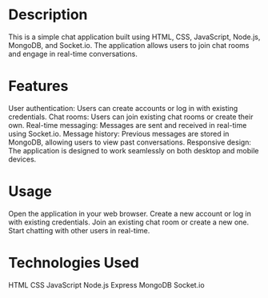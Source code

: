 # Description
This is a simple chat application built using HTML, CSS, JavaScript, Node.js, MongoDB, and Socket.io. The application allows users to join chat rooms and engage in real-time conversations.

# Features 
User authentication: Users can create accounts or log in with existing credentials.
Chat rooms: Users can join existing chat rooms or create their own.
Real-time messaging: Messages are sent and received in real-time using Socket.io.
Message history: Previous messages are stored in MongoDB, allowing users to view past conversations.
Responsive design: The application is designed to work seamlessly on both desktop and mobile devices.

# Usage
Open the application in your web browser.
Create a new account or log in with existing credentials.
Join an existing chat room or create a new one.
Start chatting with other users in real-time.


# Technologies Used 
HTML
CSS
JavaScript
Node.js
Express
MongoDB
Socket.io
